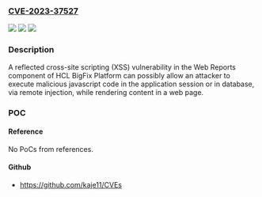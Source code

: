 ### [CVE-2023-37527](https://cve.mitre.org/cgi-bin/cvename.cgi?name=CVE-2023-37527)
![](https://img.shields.io/static/v1?label=Product&message=BigFix%20Platform&color=blue)
![](https://img.shields.io/static/v1?label=Version&message=9.5%20-%209.5.23%2C%2010%20-%2010.0.10%20&color=brightgreen)
![](https://img.shields.io/static/v1?label=Vulnerability&message=n%2Fa&color=blue)

### Description

A reflected cross-site scripting (XSS) vulnerability in the Web Reports component of HCL BigFix Platform can possibly allow an attacker to execute malicious javascript code in the application session or in database, via remote injection, while rendering content in a web page. 

### POC

#### Reference
No PoCs from references.

#### Github
- https://github.com/kaje11/CVEs

